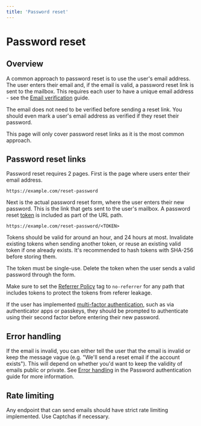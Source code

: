 ```yaml
---
title: 'Password reset'
---
```


# Password reset

## Overview

A common approach to password reset is to use the user's email address. The user enters their email and, if the email is valid, a password reset link is sent to the mailbox. This requires each user to have a unique email address - see the [Email verification](/content/email-verification) guide.

The email does not need to be verified before sending a reset link. You should even mark a user's email address as verified if they reset their password.

This page will only cover password reset links as it is the most common approach.

## Password reset links

Password reset requires 2 pages. First is the page where users enter their email address.

```untype
https://example.com/reset-password
```

Next is the actual password reset form, where the user enters their new password. This is the link that gets sent to the user's mailbox. A password reset [token](/content/server-side-tokens) is included as part of the URL path.

```untype
https://example.com/reset-password/<TOKEN>
```

Tokens should be valid for around an hour, and 24 hours at most. Invalidate existing tokens when sending another token, or reuse an existing valid token if one already exists. It's recommended to hash tokens with SHA-256 before storing them.

The token must be single-use. Delete the token when the user sends a valid password through the form.

Make sure to set the [Referrer Policy](https://developer.mozilla.org/en-US/docs/Web/HTTP/Headers/Referrer-Policy) tag to `no-referrer` for any path that includes tokens to protect the tokens from referer leakage.

If the user has implemented [multi-factor authentication](/content/mfa), such as via authenticator apps or passkeys, they should be prompted to authenticate using their second factor before entering their new password.

## Error handling

If the email is invalid, you can either tell the user that the email is invalid or keep the message vague (e.g. "We'll send a reset email if the account exists"). This will depend on whether you'd want to keep the validity of emails public or private. See [Error handling](/content/password-authentication#error-handling) in the Password authentication guide for more information.

## Rate limiting

Any endpoint that can send emails should have strict rate limiting implemented. Use Captchas if necessary.
